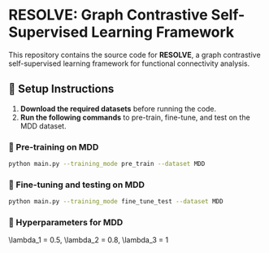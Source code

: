 # RESOLVE: Graph Contrastive Self-Supervised Learning Framework

This repository contains the source code for **RESOLVE**, a graph contrastive self-supervised learning framework for functional connectivity analysis.

## 🔹 Setup Instructions

1. **Download the required datasets** before running the code.  
2. **Run the following commands** to pre-train, fine-tune, and test on the MDD dataset.

### 🔹 Pre-training on MDD
```bash
python main.py --training_mode pre_train --dataset MDD

```
### 🔹 Fine-tuning and testing on MDD
```bash
python main.py --training_mode fine_tune_test --dataset MDD

```

### 🔹 Hyperparameters for MDD
\lambda_1 = 0.5, \lambda_2 = 0.8, \lambda_3 = 1
